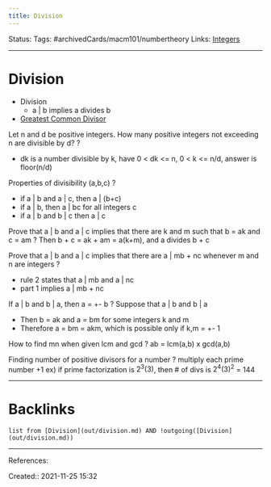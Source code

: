 ```yaml
---
title: Division
---
```

Status: 
Tags: #archivedCards/macm101/numbertheory 
Links: [Integers](out/integers.md)
___
# Division
- Division
	- a | b implies a divides b
- [Greatest Common Divisor](out/greatest-common-divisor.md)

Let n and d be positive integers. How many positive integers not exceeding n are divisible by d?
?
- dk is a number divisible by k, have 0 < dk <= n, 0 < k <= n/d, answer is floor(n/d)
<!--SR:!2021-12-10,1,130-->

Properties of divisibility (a,b,c)
?
- if a | b and a | c, then a | (b+c)
- if a | b, then a | bc for all integers c
- if a | b and b | c then a | c
<!--SR:!2021-12-10,1,148-->

Prove that a | b and a | c implies that there are k and m such that b = ak and c = am
?
Then b + c = ak + am = a(k+m), and a divides b + c
<!--SR:!2021-12-10,1,130-->

Prove that a | b and a | c implies that there are a | mb + nc whenever m and n are integers
?
- rule 2 states that a | mb and a | nc
- part 1 implies a | mb + nc
<!--SR:!2021-12-11,2,150-->

If a | b and  b | a, then a = +- b
?
Suppose that a | b and b | a
- Then b = ak and a = bm for some integers k and m
- Therefore a = bm = akm, which is possible only if k,m = +- 1
<!--SR:!2021-12-10,2,130-->

How to find mn when given lcm and gcd
?
ab = lcm(a,b) x gcd(a,b)
<!--SR:!2021-12-10,2,131-->

Finding number of positive divisors for a number
?
multiply each prime number +1
ex) if prime factorization is $2^3(3)$, then # of divs is $2^4(3)^2$ = 144
<!--SR:!2021-12-10,2,131-->

___
# Backlinks
```dataview
list from [Division](out/division.md) AND !outgoing([Division](out/division.md))
```
___
References:

Created:: 2021-11-25 15:32
